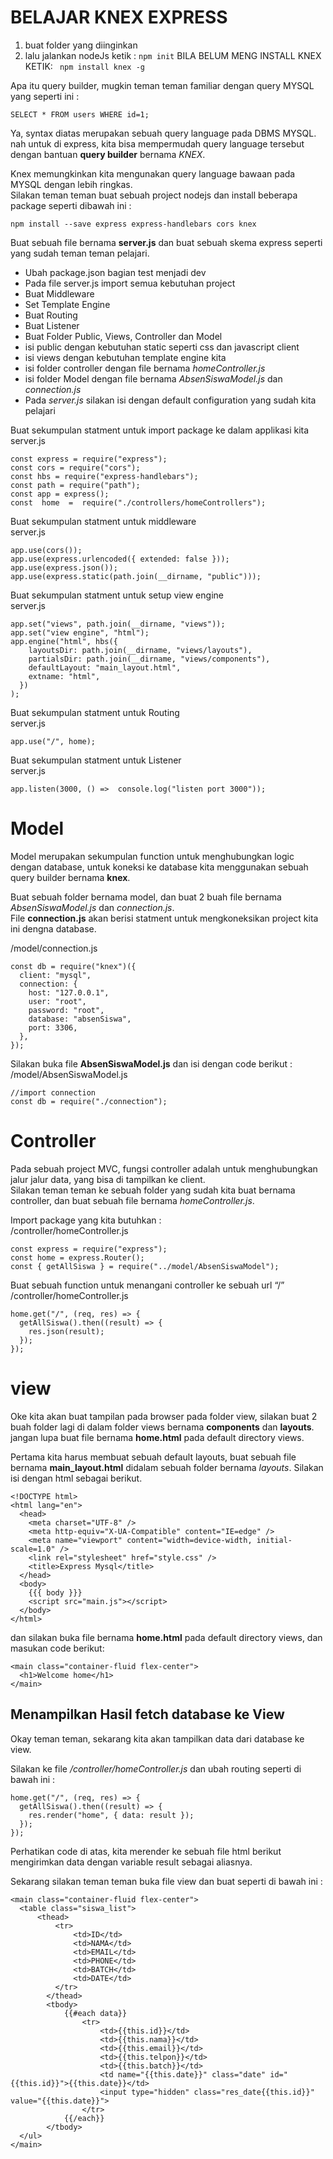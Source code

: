﻿# BELAJAR KNEX EXPRESS
1. buat folder yang diinginkan
2. lalu jalankan nodeJs ketik :
```npm init```
BILA BELUM MENG INSTALL KNEX KETIK:
``` npm install knex -g```

Apa itu query builder, mugkin teman teman familiar dengan query MYSQL yang seperti ini :

```
SELECT * FROM users WHERE id=1;

```

Ya, syntax diatas merupakan sebuah query language pada DBMS MYSQL. nah untuk di express, kita bisa mempermudah query language tersebut dengan bantuan  **query builder**  bernama  _KNEX_.

Knex memungkinkan kita mengunakan query language bawaan pada MYSQL dengan lebih ringkas.  
Silakan teman teman buat sebuah project nodejs dan install beberapa package seperti dibawah ini :

```
npm install --save express express-handlebars cors knex

```

Buat sebuah file bernama  **server.js**  dan buat sebuah skema express seperti yang sudah teman teman pelajari.

-   Ubah package.json bagian test menjadi dev
-   Pada file server.js import semua kebutuhan project
-   Buat Middleware
-   Set Template Engine
-   Buat Routing
-   Buat Listener
-   Buat Folder Public, Views, Controller dan Model
-   isi public dengan kebutuhan static seperti css dan javascript client
-   isi views dengan kebutuhan template engine kita
-   isi folder controller dengan file bernama  _homeController.js_
-   isi folder Model dengan file bernama  _AbsenSiswaModel.js_  dan  _connection.js_
-   Pada  _server.js_  silakan isi dengan default configuration yang sudah kita pelajari

Buat sekumpulan statment untuk import package ke dalam applikasi kita  
server.js

```
const express = require("express");
const cors = require("cors");
const hbs = require("express-handlebars");
const path = require("path");
const app = express();
const  home  =  require("./controllers/homeControllers");

```

Buat sekumpulan statment untuk middleware  
server.js

```
app.use(cors());
app.use(express.urlencoded({ extended: false }));
app.use(express.json());
app.use(express.static(path.join(__dirname, "public")));

```

Buat sekumpulan statment untuk setup view engine  
server.js

```
app.set("views", path.join(__dirname, "views"));
app.set("view engine", "html");
app.engine("html", hbs({
    layoutsDir: path.join(__dirname, "views/layouts"),
    partialsDir: path.join(__dirname, "views/components"),
    defaultLayout: "main_layout.html",
    extname: "html",
  })
);

```

Buat sekumpulan statment untuk Routing  
server.js

```
app.use("/", home);

```

Buat sekumpulan statment untuk Listener  
server.js

```
app.listen(3000, () =>  console.log("listen port 3000"));
```


# Model
Model merupakan sekumpulan function untuk menghubungkan logic dengan database, untuk koneksi ke database kita menggunakan sebuah query builder bernama  **knex**.

Buat sebuah folder bernama model, dan buat 2 buah file bernama  _AbsenSiswaModel.js_  dan  _connection.js_.  
File  **connection.js**  akan berisi statment untuk mengkoneksikan project kita ini dengna database.

/model/connection.js

```
const db = require("knex")({
  client: "mysql",
  connection: {
    host: "127.0.0.1",
    user: "root",
    password: "root",
    database: "absenSiswa",
    port: 3306,
  },
});

```

Silakan buka file  **AbsenSiswaModel.js**  dan isi dengan code berikut :  
/model/AbsenSiswaModel.js

```
//import connection
const db = require("./connection");

```

# Controller

Pada sebuah project MVC, fungsi controller adalah untuk menghubungkan jalur jalur data, yang bisa di tampilkan ke client.  
Silakan teman teman ke sebuah folder yang sudah kita buat bernama controller, dan buat sebuah file bernama  _homeController.js_.

Import package yang kita butuhkan :  
/controller/homeController.js

```
const express = require("express");
const home = express.Router();
const { getAllSiswa } = require("../model/AbsenSiswaModel");

```

Buat sebuah function untuk menangani controller ke sebuah url “/”  
/controller/homeController.js

```
home.get("/", (req, res) => {
  getAllSiswa().then((result) => {
    res.json(result);
  });
});

```

# view
Oke kita akan buat tampilan pada browser pada folder view, silakan buat 2 buah folder lagi di dalam folder views bernama  **components**  dan  **layouts**. jangan lupa buat file bernama  **home.html**  pada default directory views.

Pertama kita harus membuat sebuah default layouts, buat sebuah file bernama  **main_layout.html**  didalam sebuah folder bernama  _layouts_. Silakan isi dengan html sebagai berikut.

```
<!DOCTYPE html>
<html lang="en">
  <head>
    <meta charset="UTF-8" />
    <meta http-equiv="X-UA-Compatible" content="IE=edge" />
    <meta name="viewport" content="width=device-width, initial-scale=1.0" />
    <link rel="stylesheet" href="style.css" />
    <title>Express Mysql</title>
  </head>
  <body>
    {{{ body }}}
    <script src="main.js"></script>
  </body>
</html>

```

dan silakan buka file bernama  **home.html**  pada default directory views, dan masukan code berikut:

```
<main class="container-fluid flex-center">
  <h1>Welcome home</h1>
</main>

```

## Menampilkan Hasil fetch database ke View

Okay teman teman, sekarang kita akan tampilkan data dari database ke view.

Silakan ke file  _/controller/homeController.js_  dan ubah routing seperti di bawah ini :

```
home.get("/", (req, res) => {
  getAllSiswa().then((result) => {
    res.render("home", { data: result });
  });
});

```

Perhatikan code di atas, kita merender ke sebuah file html berikut mengirimkan data dengan variable result sebagai aliasnya.

Sekarang silakan teman teman buka file view dan buat seperti di bawah ini :

```
<main class="container-fluid flex-center">
  <table class="siswa_list">
      <thead>
          <tr>
              <td>ID</td>
              <td>NAMA</td>
              <td>EMAIL</td>
              <td>PHONE</td>
              <td>BATCH</td>
              <td>DATE</td>
          </tr>
        </thead>
        <tbody>
            {{#each data}} 
                <tr>
                    <td>{{this.id}}</td>
                    <td>{{this.nama}}</td>
                    <td>{{this.email}}</td>
                    <td>{{this.telpon}}</td>
                    <td>{{this.batch}}</td>
                    <td name="{{this.date}}" class="date" id="{{this.id}}">{{this.date}}</td>
                    <input type="hidden" class="res_date{{this.id}}" value="{{this.date}}">
                </tr>
            {{/each}}
        </tbody>
  </ul>
</main>
```
